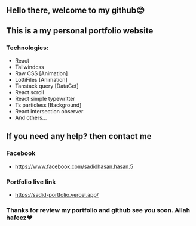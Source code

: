 ## Hello there, welcome to my github😊
## This is a my personal portfolio website
### Technologies:
- React
- Tailwindcss
- Raw CSS [Animation]
- LottiFiles [Animation]
- Tanstack query [DataGet]
- React scroll
- React simple typewritter
- Ts particless [Background]
- React intersection observer
- And others... 

## If you need any help? then contact me
### Facebook 
- https://www.facebook.com/sadidhasan.hasan.5
### Portfolio live link
- https://sadid-portfolio.vercel.app/

### Thanks for review my portfolio and github see you soon. Allah hafeez❤️
